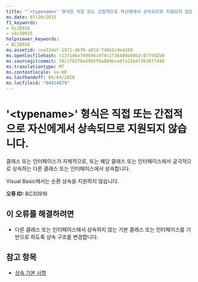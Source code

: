 ```yaml
---
title: "'<typename>' 형식은 직접 또는 간접적으로 자신에게서 상속되므로 지원되지 않습니다."
ms.date: 07/20/2015
f1_keywords:
- bc30916
- vbc30916
helpviewer_keywords:
- BC30916
ms.assetid: cea33daf-1971-4b70-a01d-7d8b5c9e4269
ms.openlocfilehash: c137106a749696c0fdc2f36489a9862c077dd2b0
ms.sourcegitcommit: f8c270376ed905f6a8896ce0fe25b4f4b38ff498
ms.translationtype: MT
ms.contentlocale: ko-KR
ms.lasthandoff: 06/04/2020
ms.locfileid: "84414079"
---
```

# <a name="type-typename-is-not-supported-because-it-either-directly-or-indirectly-inherits-from-itself"></a>'\<typename>' 형식은 직접 또는 간접적으로 자신에게서 상속되므로 지원되지 않습니다.
클래스 또는 인터페이스가 자체적으로, 또는 해당 클래스 또는 인터페이스에서 궁극적으로 상속하는 다른 클래스 또는 인터페이스에서 상속합니다.  
  
 Visual Basic에서는 순환 상속을 지원하지 않습니다.  
  
 **오류 ID:** BC30916  
  
## <a name="to-correct-this-error"></a>이 오류를 해결하려면  
  
- 다른 클래스 또는 인터페이스에서 상속하지 않는 기본 클래스 또는 인터페이스를 기반으로 하도록 상속 구조를 변경합니다.  
  
## <a name="see-also"></a>참고 항목

- [상속 기본 사항](../programming-guide/language-features/objects-and-classes/inheritance-basics.md)
